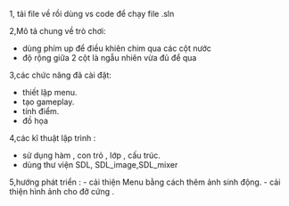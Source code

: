 1, tải file về rồi dùng vs code để chạy file .sln

2,Mô tả chung về trò chơi: 
- dùng phím up để điều khiên chim qua các cột nước
- độ rộng giữa 2 cột là ngẫu nhiên vừa đủ để qua

3,các chức năng đã cài đặt: 
- thiết lập menu.
- tạo gameplay.
- tính điểm.
- đồ họa


4,các kĩ thuật lập trình : 
- sử dụng hàm , con trỏ , lớp , cấu trúc.
- dùng thư viện SDL, SDL_image,SDL_mixer

5,hướng phát triển : - cải thiện Menu bằng cách thêm ảnh sinh động.
                   - cải thiện hình ảnh cho đỡ cứng .
